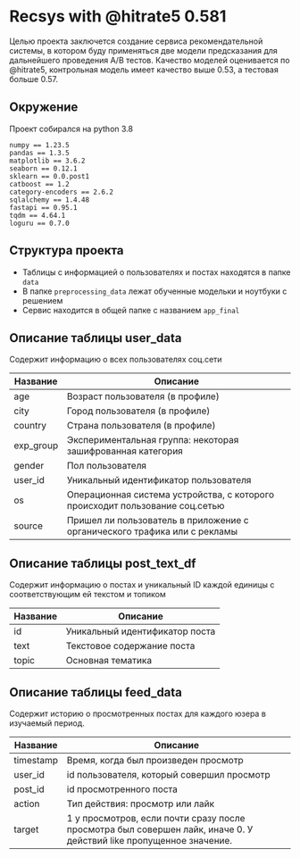 # Recsys with @hitrate5 0.581
Целью проекта заключется создание сервиса рекомендательной системы, в котором буду применяться две модели предсказания для дальнейшего проведения A/B тестов. Качество моделей оценивается по @hitrate5, контрольная модель имеет качество выше 0.53, а тестовая больше 0.57.
## Окружение

Проект собирался на python 3.8

```
numpy == 1.23.5
pandas == 1.3.5
matplotlib == 3.6.2
seaborn == 0.12.1
sklearn == 0.0.post1
catboost == 1.2
category-encoders == 2.6.2
sqlalchemy == 1.4.48
fastapi == 0.95.1
tqdm == 4.64.1
loguru == 0.7.0
```

## Структура проекта

 - Таблицы с информацией о пользователях и постах находятся в папке `data`
 - В папке `preprocessing_data` лежат обученные модельки и ноутбуки с решением
 - Сервис находится в общей папке с названием `app_final`

## Описание таблицы user_data

Cодержит информацию о всех пользователях соц.сети

| Название | Описание |
| ------ | ------ |
| age | Возраст пользователя (в профиле) |
| city | Город пользователя (в профиле) |
| country | Страна пользователя (в профиле) |
| exp_group | Экспериментальная группа: некоторая зашифрованная категория |
| gender | Пол пользователя |
| user_id | Уникальный идентификатор пользователя |
| os | Операционная система устройства, с которого происходит пользование соц.сетью|
|source| Пришел ли пользователь в приложение с органического трафика или с рекламы |


## Описание таблицы post_text_df

Содержит информацию о постах и уникальный ID каждой единицы с соответствующим ей текстом и топиком

| Название | Описание |
| ------ | ------ |
| id | Уникальный идентификатор поста |
| text | Текстовое содержание поста |
| topic | Основная тематика |

## Описание таблицы feed_data

Содержит историю о просмотренных постах для каждого юзера в изучаемый период.

| Название | Описание |
| ------ | ------ |
| timestamp | Время, когда был произведен просмотр |
| user_id | id пользователя, который совершил просмотр |
| post_id | id просмотренного поста |
|action| Тип действия: просмотр или лайк |
|target| 1 у просмотров, если почти сразу после просмотра был совершен лайк, иначе 0. У действий like пропущенное значение.|
